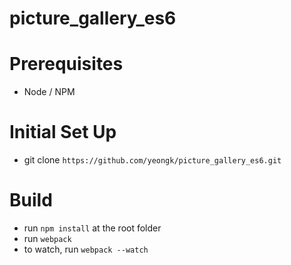 # picture_gallery_es6

Prerequisites
=============
* Node / NPM

Initial Set Up
==============
* git clone `https://github.com/yeongk/picture_gallery_es6.git`

Build
=====
* run `npm install` at the root folder
* run `webpack`
* to watch, run `webpack --watch`


